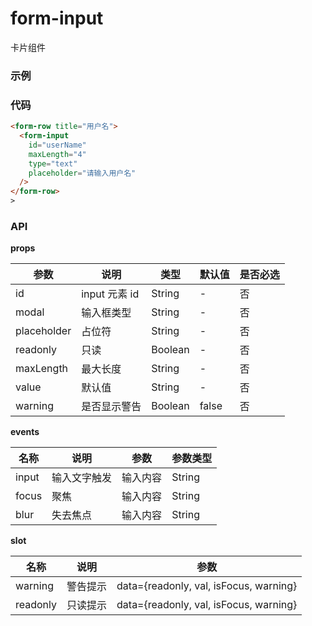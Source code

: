 # form-input

卡片组件

### 示例

<ClientOnly>
  <form-input>  </form-input/>
</ClientOnly>

### 代码

```html
<form-row title="用户名">
  <form-input
    id="userName"
    maxLength="4"
    type="text"
    placeholder="请输入用户名"
  />
</form-row>
>
```

### API

**props**

| 参数        | 说明          | 类型    | 默认值 | 是否必选 |
| ----------- | ------------- | ------- | ------ | -------- |
| id          | input 元素 id | String  | -      | 否       |
| modal       | 输入框类型    | String  | -      | 否       |
| placeholder | 占位符        | String  | -      | 否       |
| readonly    | 只读          | Boolean | -      | 否       |
| maxLength   | 最大长度      | String  | -      | 否       |
| value       | 默认值        | String  | -      | 否       |
| warning     | 是否显示警告  | Boolean | false  | 否       |

**events**

| 名称  | 说明         | 参数     | 参数类型 |
| ----- | ------------ | -------- | -------- |
| input | 输入文字触发 | 输入内容 | String   |
| focus | 聚焦         | 输入内容 | String   |
| blur  | 失去焦点     | 输入内容 | String   |

**slot**

| 名称     | 说明     | 参数                                   |
| -------- | -------- | -------------------------------------- |
| warning  | 警告提示 | data={readonly, val, isFocus, warning} |
| readonly | 只读提示 | data={readonly, val, isFocus, warning} |
